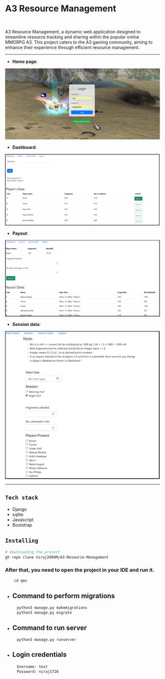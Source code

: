 # A3 Resource Management

<br>

A3 Resource Management, a dynamic web application designed to streamline resource tracking and sharing within the popular online MMORPG A3. This project caters to the A3 gaming community, aiming to enhance their experience through efficient resource management. 

<hr>

- **Home page**:

![Home page](qms/assets/loginpage.png)

- **Dashboard**:

![Dashboard](qms/assets/addPayput.png)

- **Payout**:

![Payout page](qms/assets/payoutData.png)

- **Session data**:

![Session page](qms/assets/sessData.png)

<hr>

## `Tech stack`

- Django
- sqlite
- Javascript
- Bootstrap

## `Installing`
```bash
# downloading the project
gh repo clone niraj2099M/A3-Resource-Management
```
### After that, you need to open the project in your IDE and run it.
        cd qms



- ## Command to perform migrations
        python3 manage.py makemigrations
        python3 manage.py migrate

- ## Command to run server
        python3 manage.py runserver


- ## Login credentials
        Username: test
        Password: niraj1726





